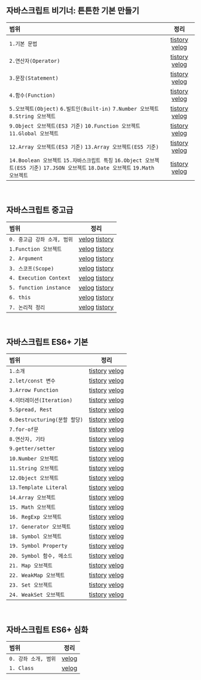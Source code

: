 ## 자바스크립트 비기너: 튼튼한 기본 만들기

|범위|정리|
|:-----|:---:|
|`1.기본 문법`|[tistory](https://bbirong-cse.tistory.com/3) [velog](https://velog.io/@bbirong/%EC%9E%90%EB%B0%94%EC%8A%A4%ED%81%AC%EB%A6%BD%ED%8A%B8-%EB%B9%84%EA%B8%B0%EB%84%88-%EA%B8%B0%EB%B3%B8-%EB%AC%B8%EB%B2%95)|
|`2.연산자(Operator)`|[tistory](https://bbirong-cse.tistory.com/5?category=890280) [velog](https://velog.io/@bbirong/%EC%9E%90%EB%B0%94%EC%8A%A4%ED%81%AC%EB%A6%BD%ED%8A%B8-%EB%B9%84%EA%B8%B0%EB%84%88-%EC%97%B0%EC%82%B0%EC%9E%90Operator)|
|`3.문장(Statement)`|[tistory](https://bbirong-cse.tistory.com/6?category=890280) [velog](https://velog.io/@bbirong/%EC%9E%90%EB%B0%94%EC%8A%A4%ED%81%AC%EB%A6%BD%ED%8A%B8-%EB%B9%84%EA%B8%B0%EB%84%88-3.-%EB%AC%B8%EC%9E%A5Statement)|
|`4.함수(Function)`|[tistory](https://bbirong-cse.tistory.com/7?category=890280) [velog](https://velog.io/@bbirong/%EC%9E%90%EB%B0%94%EC%8A%A4%ED%81%AC%EB%A6%BD%ED%8A%B8-%EB%B9%84%EA%B8%B0%EB%84%88-4.-%ED%95%A8%EC%88%98Function)|
|`5.오브젝트(Object)` `6.빌트인(Built-in)` `7.Number 오브젝트` `8.String 오브젝트`|[tistory](https://bbirong-cse.tistory.com/10?category=890280) [velog](https://velog.io/@bbirong/%EC%9E%90%EB%B0%94%EC%8A%A4%ED%81%AC%EB%A6%BD%ED%8A%B8-%EB%B9%84%EA%B8%B0%EB%84%88-5.-Object-Built-in-Number-Object-String-Object)|
|`9.Object 오브젝트(ES3 기준)` `10.Function 오브젝트` `11.Global 오브젝트`|[tistory](https://bbirong-cse.tistory.com/12?category=890280) [velog](https://velog.io/@bbirong/%EC%9E%90%EB%B0%94%EC%8A%A4%ED%81%AC%EB%A6%BD%ED%8A%B8-%EB%B9%84%EA%B8%B0%EB%84%88-6.-Object-%EC%98%A4%EB%B8%8C%EC%A0%9D%ED%8A%B8-Function-%EC%98%A4%EB%B8%8C%EC%A0%9D%ED%8A%B8-Global-%EC%98%A4%EB%B8%8C%EC%A0%9D%ED%8A%B8-dlzzj2sb)|
|`12.Array 오브젝트(ES3 기준)` `13.Array 오브젝트(ES5 기준)`|[tistory](https://bbirong-cse.tistory.com/13?category=890280) [velog](https://velog.io/@bbirong/%EC%9E%90%EB%B0%94%EC%8A%A4%ED%81%AC%EB%A6%BD%ED%8A%B8-%EB%B9%84%EA%B8%B0%EB%84%88-7.-Array-%EC%98%A4%EB%B8%8C%EC%A0%9D%ED%8A%B8-ES3ES5-%EA%B8%B0%EC%A4%80)|
|`14.Boolean 오브젝트` `15.자바스크립트 특징` `16.Object 오브젝트(ES5 기준)` `17.JSON 오브젝트` `18.Date 오브젝트` `19.Math 오브젝트`|[tistory](https://bbirong-cse.tistory.com/14?category=890280) [velog](https://velog.io/@bbirong/%EC%9E%90%EB%B0%94%EC%8A%A4%ED%81%AC%EB%A6%BD%ED%8A%B8-%EB%B9%84%EA%B8%B0%EB%84%88-8.-Boolean-%EC%98%A4%EB%B8%8C%EC%A0%9D%ED%8A%B8-%EC%9E%90%EB%B0%94%EC%8A%A4%ED%81%AC%EB%A6%BD%ED%8A%B8-%ED%8A%B9%EC%A7%95-Object-%EC%98%A4%EB%B8%8C%EC%A0%9D%ED%8A%B8ES5-%EA%B8%B0%EC%A4%80-JSON-%EC%98%A4%EB%B8%8C%EC%A0%9D%ED%8A%B8-Date-%EC%98%A4%EB%B8%8C%EC%A0%9D%ED%8A%B8-Math-%EC%98%A4%EB%B8%8C%EC%A0%9D%ED%8A%B8)|

<br>

## 자바스크립트 중고급
|범위|정리|
|:-----|:---:|
|`0. 중고급 강좌 소개, 범위`|[velog](https://velog.io/@bbirong/%EC%9E%90%EB%B0%94%EC%8A%A4%ED%81%AC%EB%A6%BD%ED%8A%B8-%EC%A4%91%EA%B3%A0%EA%B8%89-0.-%EC%A4%91%EA%B3%A0%EA%B8%89-%EA%B0%95%EC%A2%8C-%EC%86%8C%EA%B0%9C-%EB%B2%94%EC%9C%84) [tistory](https://bbirong-cse.tistory.com/52)|
|`1.Function 오브젝트`|[velog](https://velog.io/@bbirong/%EC%9E%90%EB%B0%94%EC%8A%A4%ED%81%AC%EB%A6%BD%ED%8A%B8-%EC%A4%91%EA%B3%A0%EA%B8%89-1.Function-%EC%98%A4%EB%B8%8C%EC%A0%9D%ED%8A%B8) [tistory](https://bbirong-cse.tistory.com/53?category=914801)|
|`2. Argument`|[velog](https://velog.io/@bbirong/%EC%9E%90%EB%B0%94%EC%8A%A4%ED%81%AC%EB%A6%BD%ED%8A%B8-%EC%A4%91%EA%B3%A0%EA%B8%89-2.-Argument) [tistory](https://bbirong-cse.tistory.com/54?category=914801)|
|`3. 스코프(Scope)`|[velog](https://velog.io/@bbirong/%EC%9E%90%EB%B0%94%EC%8A%A4%ED%81%AC%EB%A6%BD%ED%8A%B8-%EC%A4%91%EA%B3%A0%EA%B8%89-%EC%8A%A4%EC%BD%94%ED%94%84Scope) [tistory](https://bbirong-cse.tistory.com/55?category=914801)|
|`4. Execution Context`|[velog](https://velog.io/@bbirong/%EC%9E%90%EB%B0%94%EC%8A%A4%ED%81%AC%EB%A6%BD%ED%8A%B8-%EC%A4%91%EA%B3%A0%EA%B8%89-4.-Execution-Context) [tistory](https://bbirong-cse.tistory.com/57?category=914801)|
|`5. function instance`|[velog](https://velog.io/@bbirong/%EC%9E%90%EB%B0%94%EC%8A%A4%ED%81%AC%EB%A6%BD%ED%8A%B8-%EC%A4%91%EA%B3%A0%EA%B8%89-5.-function-instance) [tistory](https://bbirong-cse.tistory.com/58?category=914801)|
|`6. this`|[velog](https://velog.io/@bbirong/%EC%9E%90%EB%B0%94%EC%8A%A4%ED%81%AC%EB%A6%BD%ED%8A%B8-%EC%A4%91%EA%B3%A0%EA%B8%89-6.-this) [tistory](https://bbirong-cse.tistory.com/59?category=914801)|
|`7. 논리적 정리`|[velog](https://velog.io/@bbirong/%EC%9E%90%EB%B0%94%EC%8A%A4%ED%81%AC%EB%A6%BD%ED%8A%B8-%EC%A4%91%EA%B3%A0%EA%B8%89-7.-%EB%85%BC%EB%A6%AC%EC%A0%81-%EC%A0%95%EB%A6%AC) [tistory](https://bbirong-cse.tistory.com/60?category=914801)|


<br>

## 자바스크립트 ES6+ 기본
|범위|정리|
|:-----|:---:|
|`1.소개`|[tistory](https://bbirong-cse.tistory.com/25) [velog](https://velog.io/@bbirong/%EC%9E%90%EB%B0%94%EC%8A%A4%ED%81%AC%EB%A6%BD%ED%8A%B8-ES6-%EA%B8%B0%EB%B3%B8-%EC%86%8C%EA%B0%9C)|
|`2.let/const 변수`|[tistory](https://bbirong-cse.tistory.com/26?category=914802)  [velog](https://velog.io/@bbirong/%EC%9E%90%EB%B0%94%EC%8A%A4%ED%81%AC%EB%A6%BD%ED%8A%B8-ES6-%EA%B8%B0%EB%B3%B8-letconst-%EB%B3%80%EC%88%98)|
|`3.Arrow Function`|[tistory](https://bbirong-cse.tistory.com/27?category=914802) [velog](https://velog.io/@bbirong/%EC%9E%90%EB%B0%94%EC%8A%A4%ED%81%AC%EB%A6%BD%ED%8A%B8-ES6-%EA%B8%B0%EB%B3%B8-3.-Arrow-Function)|
|`4.이터레이션(Iteration)`|[tistory](https://bbirong-cse.tistory.com/28?category=914802) [velog](https://velog.io/@bbirong/%EC%9E%90%EB%B0%94%EC%8A%A4%ED%81%AC%EB%A6%BD%ED%8A%B8-ES6-%EA%B8%B0%EB%B3%B8-4.-%EC%9D%B4%ED%84%B0%EB%A0%88%EC%9D%B4%EC%85%98Iteration)|
|`5.Spread, Rest`|[tistory](https://bbirong-cse.tistory.com/29?category=914802) [velog](https://velog.io/@bbirong/%EC%9E%90%EB%B0%94%EC%8A%A4%ED%81%AC%EB%A6%BD%ED%8A%B8-ES6-%EA%B8%B0%EB%B3%B8-5.-Spread-Rest)|
|`6.Destructuring(분할 할당)`|[tistory](https://bbirong-cse.tistory.com/30?category=914802) [velog](https://velog.io/@bbirong/%EC%9E%90%EB%B0%94%EC%8A%A4%ED%81%AC%EB%A6%BD%ED%8A%B8-ES6-%EA%B8%B0%EB%B3%B8-6.-Destructuring-%EB%B6%84%ED%95%A0-%ED%95%A0%EB%8B%B9)|
|`7.for-of문`|[tistory](https://bbirong-cse.tistory.com/31?category=914802) [velog](https://velog.io/@bbirong/%EC%9E%90%EB%B0%94%EC%8A%A4%ED%81%AC%EB%A6%BD%ED%8A%B8-ES6-%EA%B8%B0%EB%B3%B8-8.-for-of%EB%AC%B8)|
|`8.연산자, 기타`|[tistory](https://bbirong-cse.tistory.com/32?category=914802) [velog](https://velog.io/@bbirong/%EC%9E%90%EB%B0%94%EC%8A%A4%ED%81%AC%EB%A6%BD%ED%8A%B8-ES6-%EA%B8%B0%EB%B3%B8-9.-%EC%97%B0%EC%82%B0%EC%9E%90-%EA%B8%B0%ED%83%80)|
|`9.getter/setter`|[tistory](https://bbirong-cse.tistory.com/33?category=914802) [velog](https://velog.io/@bbirong/%EC%9E%90%EB%B0%94%EC%8A%A4%ED%81%AC%EB%A6%BD%ED%8A%B8-ES6-%EA%B8%B0%EB%B3%B8-9.-gettersetter)|
|`10.Number 오브젝트`|[tistory](https://bbirong-cse.tistory.com/34?category=914802) [velog](https://velog.io/@bbirong/%EC%9E%90%EB%B0%94%EC%8A%A4%ED%81%AC%EB%A6%BD%ED%8A%B8-ES6-%EA%B8%B0%EB%B3%B8-10.-Number-%EC%98%A4%EB%B8%8C%EC%A0%9D%ED%8A%B8-h99wrm6o)|
|`11.String 오브젝트`|[tistory](https://bbirong-cse.tistory.com/35?category=914802) [velog](https://velog.io/@bbirong/%EC%9E%90%EB%B0%94%EC%8A%A4%ED%81%AC%EB%A6%BD%ED%8A%B8-ES6-%EA%B8%B0%EB%B3%B8-11.String-%EC%98%A4%EB%B8%8C%EC%A0%9D%ED%8A%B8)|
|`12.Object 오브젝트`|[tistory](https://bbirong-cse.tistory.com/36?category=914802) [velog](https://velog.io/@bbirong/%EC%9E%90%EB%B0%94%EC%8A%A4%ED%81%AC%EB%A6%BD%ED%8A%B8-ES6-%EA%B8%B0%EB%B3%B8-12.-Object-%EC%98%A4%EB%B8%8C%EC%A0%9D%ED%8A%B8)|
|`13.Template Literal`|[tistory](https://bbirong-cse.tistory.com/37?category=914802) [velog](https://velog.io/@bbirong/%EC%9E%90%EB%B0%94%EC%8A%A4%ED%81%AC%EB%A6%BD%ED%8A%B8-ES6-%EA%B8%B0%EB%B3%B8-13.-Template-Literal)|
|`14.Array 오브젝트`|[tistory](https://bbirong-cse.tistory.com/38?category=914802) [velog](https://velog.io/@bbirong/%EC%9E%90%EB%B0%94%EC%8A%A4%ED%81%AC%EB%A6%BD%ED%8A%B8-ES6-%EA%B8%B0%EB%B3%B8-14.-Array-%EC%98%A4%EB%B8%8C%EC%A0%9D%ED%8A%B8)|
|`15. Math 오브젝트`|[tistory](https://bbirong-cse.tistory.com/41) [velog](https://velog.io/@bbirong/%EC%9E%90%EB%B0%94%EC%8A%A4%ED%81%AC%EB%A6%BD%ED%8A%B8-ES6-%EA%B8%B0%EB%B3%B8-15.-Math-%EC%98%A4%EB%B8%8C%EC%A0%9D%ED%8A%B8)|
|`16. RegExp 오브젝트`|[tistory](https://bbirong-cse.tistory.com/42?category=914802) [velog](https://velog.io/@bbirong/%EC%9E%90%EB%B0%94%EC%8A%A4%ED%81%AC%EB%A6%BD%ED%8A%B8-ES6-%EA%B8%B0%EB%B3%B8-16.-RegExp-%EC%98%A4%EB%B8%8C%EC%A0%9D%ED%8A%B8)|
|`17. Generator 오브젝트`|[tistory](https://bbirong-cse.tistory.com/43?category=914802) [velog](https://velog.io/@bbirong/%EC%9E%90%EB%B0%94%EC%8A%A4%ED%81%AC%EB%A6%BD%ED%8A%B8-ES6-%EA%B8%B0%EB%B3%B8-17.-Generator-%EC%98%A4%EB%B8%8C%EC%A0%9D%ED%8A%B8)|
|`18. Symbol 오브젝트`|[tistory](https://bbirong-cse.tistory.com/44?category=914802) [velog](https://velog.io/@bbirong/%EC%9E%90%EB%B0%94%EC%8A%A4%ED%81%AC%EB%A6%BD%ED%8A%B8-ES6-%EA%B8%B0%EB%B3%B8-17.-Symbol-%EC%98%A4%EB%B8%8C%EC%A0%9D%ED%8A%B8)|
|`19. Symbol Property`|[tistory](https://bbirong-cse.tistory.com/45?category=914802) [velog](https://velog.io/@bbirong/%EC%9E%90%EB%B0%94%EC%8A%A4%ED%81%AC%EB%A6%BD%ED%8A%B8-ES6-%EA%B8%B0%EB%B3%B819.-Symbol-Property)|
|`20. Symbol 함수, 메소드`|[tistory](https://bbirong-cse.tistory.com/46?category=914802) [velog](https://velog.io/@bbirong/%EC%9E%90%EB%B0%94%EC%8A%A4%ED%81%AC%EB%A6%BD%ED%8A%B8-ES6-%EA%B8%B0%EB%B3%B8-20.-Symbol-%ED%95%A8%EC%88%98-%EB%A9%94%EC%86%8C%EB%93%9C)|
|`21. Map 오브젝트`|[tistory](https://bbirong-cse.tistory.com/47?category=914802) [velog](https://velog.io/@bbirong/%EC%9E%90%EB%B0%94%EC%8A%A4%ED%81%AC%EB%A6%BD%ED%8A%B8-ES6-%EA%B8%B0%EB%B3%B8-21.-Map-%EC%98%A4%EB%B8%8C%EC%A0%9D%ED%8A%B8)|
|`22. WeakMap 오브젝트`|[tistory](https://bbirong-cse.tistory.com/48?category=914802) [velog](https://velog.io/@bbirong/%EC%9E%90%EB%B0%94%EC%8A%A4%ED%81%AC%EB%A6%BD%ED%8A%B8-ES6-%EA%B8%B0%EB%B3%B8-22.-WeakMap-%EC%98%A4%EB%B8%8C%EC%A0%9D%ED%8A%B8)|
|`23. Set 오브젝트`|[tistory](https://bbirong-cse.tistory.com/49?category=914802) [velog](https://velog.io/@bbirong/%EC%9E%90%EB%B0%94%EC%8A%A4%ED%81%AC%EB%A6%BD%ED%8A%B8-ES6-%EA%B8%B0%EB%B3%B8-23.-Set-%EC%98%A4%EB%B8%8C%EC%A0%9D%ED%8A%B8)|
|`24. WeakSet 오브젝트`|[tistory](https://bbirong-cse.tistory.com/51?category=914802) [velog](https://velog.io/@bbirong/%EC%9E%90%EB%B0%94%EC%8A%A4%ED%81%AC%EB%A6%BD%ED%8A%B8-ES6-%EA%B8%B0%EB%B3%B8-24.-WeakSet-%EC%98%A4%EB%B8%8C%EC%A0%9D%ED%8A%B8)|

<br>

## 자바스크립트 ES6+ 심화
|범위|정리|
|:-----|:---:|
|`0. 강좌 소개, 범위`|[velog](https://velog.io/@bbirong/%EC%9E%90%EB%B0%94%EC%8A%A4%ED%81%AC%EB%A6%BD%ED%8A%B8-ES6-%EC%8B%AC%ED%99%94-0.-%EA%B0%95%EC%A2%8C-%EC%86%8C%EA%B0%9C-%EB%B2%94%EC%9C%84)|
|`1. Class`|[velog](https://velog.io/@bbirong/%EC%9E%90%EB%B0%94%EC%8A%A4%ED%81%AC%EB%A6%BD%ED%8A%B8-ES6-%EC%8B%AC%ED%99%94-1.-Class)|
